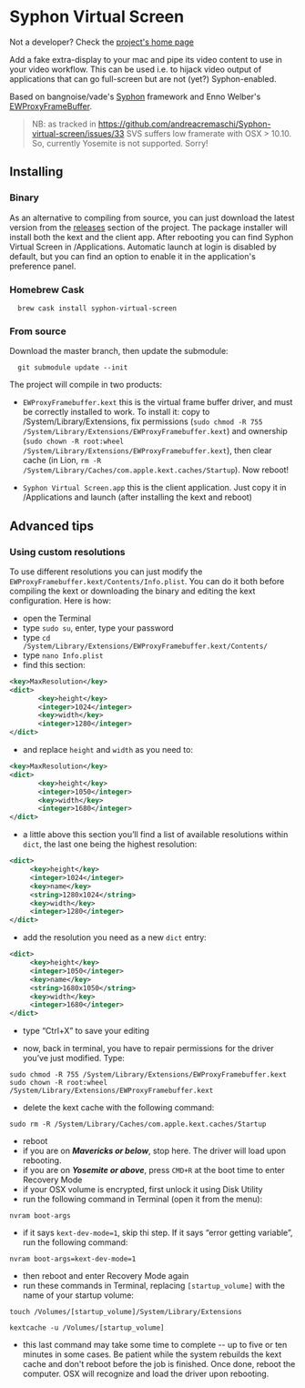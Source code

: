 # Syphon Virtual Screen
Not a developer? Check the [project's home page](http://andreacremaschi.github.io/Syphon-virtual-screen/)

Add a fake extra-display to your mac and pipe its video content to use in your video workflow. This can be used i.e. to hijack video output of applications that can go full-screen but are not (yet?) Syphon-enabled.

Based on bangnoise/vade's [Syphon](http://syphon.v002.info) framework and Enno Welber's [EWProxyFrameBuffer](https://github.com/mkernel/EWProxyFramebuffer).

> NB: as tracked in https://github.com/andreacremaschi/Syphon-virtual-screen/issues/33 SVS suffers low framerate with OSX > 10.10. So, currently Yosemite is not supported. Sorry!

## Installing

### Binary

As an alternative to compiling from source, you can just download the latest version from the [releases](https://github.com/andreacremaschi/Syphon-virtual-screen/releases/latest/) section of the project. The package installer will install both the kext and the client app. After rebooting you can find Syphon Virtual Screen in /Applications. Automatic launch at login is disabled by default, but you can find an option to enable it in the application's preference panel.

### Homebrew Cask
     
      brew cask install syphon-virtual-screen
     

### From source

Download the master branch, then update the submodule:

      git submodule update --init

The project will compile in two products: 

- ```EWProxyFramebuffer.kext``` this is the virtual frame buffer driver, and must be correctly installed to work. To install it: copy to /System/Library/Extensions, fix permissions (`sudo chmod -R 755 /System/Library/Extensions/EWProxyFramebuffer.kext`) and ownership (`sudo chown -R root:wheel /System/Library/Extensions/EWProxyFramebuffer.kext`), then clear cache (in Lion, `rm -R /System/Library/Caches/com.apple.kext.caches/Startup`). Now reboot!

- ```Syphon Virtual Screen.app``` this is the client application. Just copy it in /Applications and launch (after installing the kext and reboot)



## Advanced tips

### Using custom resolutions

To use different resolutions you can just modify the ```EWProxyFramebuffer.kext/Contents/Info.plist```.
You can do it both before compiling the kext or downloading the binary and editing the kext configuration. Here is how:


- open the Terminal
- type `sudo su`, enter, type your password
- type `cd /System/Library/Extensions/EWProxyFramebuffer.kext/Contents/`
- type `nano Info.plist`
- find this section:

``` xml
<key>MaxResolution</key>
<dict>
       <key>height</key>
       <integer>1024</integer>
       <key>width</key>
       <integer>1280</integer>
</dict>
```

- and replace ```height``` and ```width``` as you need to:

``` xml
<key>MaxResolution</key>
<dict>
       <key>height</key>
       <integer>1050</integer>
       <key>width</key>
       <integer>1680</integer>
</dict>
```

- a little above this section you’ll find a list of available resolutions within `dict`, the last one being the highest resolution:

``` xml
<dict>
     <key>height</key>
     <integer>1024</integer>
     <key>name</key>
     <string>1280x1024</string>
     <key>width</key>
     <integer>1280</integer>
</dict>
```

- add the resolution you need as a new `dict` entry:

``` xml
<dict>
     <key>height</key>
     <integer>1050</integer>
     <key>name</key>
     <string>1680x1050</string>
     <key>width</key>
     <integer>1680</integer>
</dict>
```

- type “Ctrl+X” to save your editing

- now, back in terminal, you have to repair permissions for the driver you’ve just modified. Type:

```
sudo chmod -R 755 /System/Library/Extensions/EWProxyFramebuffer.kext
sudo chown -R root:wheel /System/Library/Extensions/EWProxyFramebuffer.kext
```

- delete the kext cache with the following command:

```sudo rm -R /System/Library/Caches/com.apple.kext.caches/Startup```

- reboot
- if you are on ***Mavericks or below***, stop here. The driver will load upon rebooting.
- if you are on ***Yosemite or above***, press `CMD+R` at the boot time to enter Recovery Mode
- if your OSX volume is encrypted, first unlock it using Disk Utility
- run the following command in Terminal (open it from the menu):

```
nvram boot-args
```

- if it says `kext-dev-mode=1`, skip thi step. If it says “error getting variable”, run the following command:

```
nvram boot-args=kext-dev-mode=1
```

- then reboot and enter Recovery Mode again
- run these commands in Terminal, replacing `[startup_volume]` with the name of your startup volume:

```
touch /Volumes/[startup_volume]/System/Library/Extensions
```

```
kextcache -u /Volumes/[startup_volume]
```

- this last command may take some time to complete -- up to five or ten minutes in some cases. Be patient while the system rebuilds the kext cache and don't reboot before the job is finished. Once done, reboot the computer. OSX will recognize and load the driver upon rebooting.
